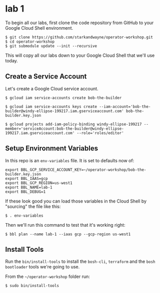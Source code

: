 # lab 1

To begin all our labs, first clone the code repository from GitHub to your Google Cloud Shell environment.

```
$ git clone https://github.com/starkandwayne/operator-workshop.git
$ cd operator-workshop
$ git submodule update --init --recursive
```

This will copy all our labs down to your Google Cloud Shell that we'll use today.

## Create a Service Account

Let's create a Google Cloud service account.

```
$ gcloud iam service-accounts create bob-the-builder

$ gcloud iam service-accounts keys create --iam-account='bob-the-builder@windy-ellipse-199217.iam.gserviceaccount.com' bob-the-builder.key.json

$ gcloud projects add-iam-policy-binding windy-ellipse-199217 --member='serviceAccount:bob-the-builder@windy-ellipse-199217.iam.gserviceaccount.com' --role='roles/editor'
```

## Setup Environment Variables

In this repo is an `env-variables` file.  It is set to defaults now of:

```
export BBL_GCP_SERVICE_ACCOUNT_KEY=~/operator-workshop/bob-the-builder.key.json
export BBL_IAAS=gcp
export BBL_GCP_REGION=us-west1
export BBL_NAME=lab-1
export BBL_DEBUG=1
```

If these look good you can load those variables in the Cloud Shell by "sourcing" the file like this:

```
$ . env-variables
```

Then we'll run this command to test that it's working right:

```
$ bbl plan --name lab-1 --iaas gcp --gcp-region us-west1
```

## Install Tools

Run the `bin/install-tools` to install the `bosh-cli`, `terraform` and the `bosh bootloader` tools we're going to use.

From the `~/operator-workshop` folder run:

```
$ sudo bin/install-tools
```
